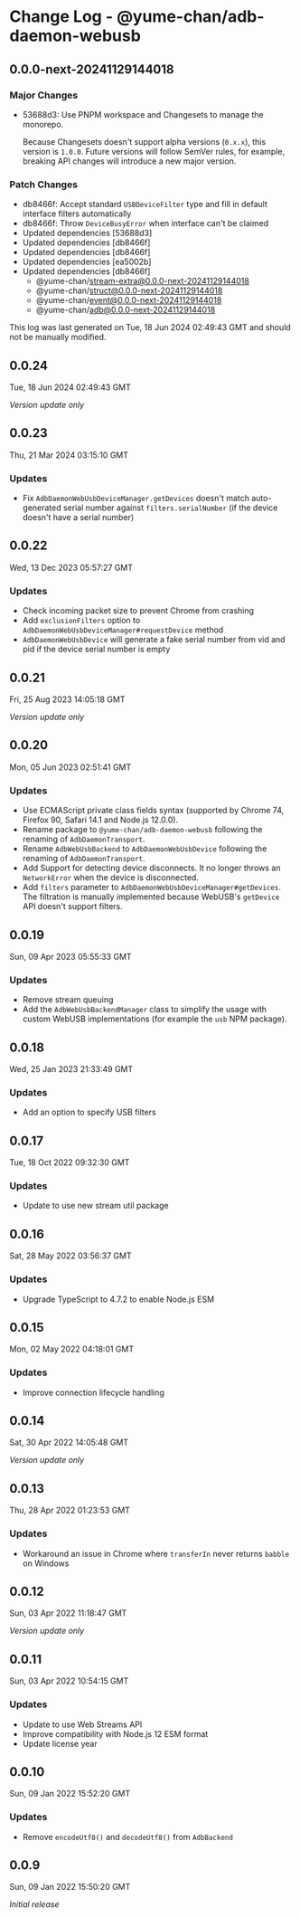# Change Log - @yume-chan/adb-daemon-webusb

## 0.0.0-next-20241129144018

### Major Changes

- 53688d3: Use PNPM workspace and Changesets to manage the monorepo.

    Because Changesets doesn't support alpha versions (`0.x.x`), this version is `1.0.0`. Future versions will follow SemVer rules, for example, breaking API changes will introduce a new major version.

### Patch Changes

- db8466f: Accept standard `USBDeviceFilter` type and fill in default interface filters automatically
- db8466f: Throw `DeviceBusyError` when interface can't be claimed
- Updated dependencies [53688d3]
- Updated dependencies [db8466f]
- Updated dependencies [db8466f]
- Updated dependencies [ea5002b]
- Updated dependencies [db8466f]
    - @yume-chan/stream-extra@0.0.0-next-20241129144018
    - @yume-chan/struct@0.0.0-next-20241129144018
    - @yume-chan/event@0.0.0-next-20241129144018
    - @yume-chan/adb@0.0.0-next-20241129144018

This log was last generated on Tue, 18 Jun 2024 02:49:43 GMT and should not be manually modified.

## 0.0.24

Tue, 18 Jun 2024 02:49:43 GMT

_Version update only_

## 0.0.23

Thu, 21 Mar 2024 03:15:10 GMT

### Updates

- Fix `AdbDaemonWebUsbDeviceManager.getDevices` doesn't match auto-generated serial number against `filters.serialNumber` (if the device doesn't have a serial number)

## 0.0.22

Wed, 13 Dec 2023 05:57:27 GMT

### Updates

- Check incoming packet size to prevent Chrome from crashing
- Add `exclusionFilters` option to `AdbDaemonWebUsbDeviceManager#requestDevice` method
- `AdbDaemonWebUsbDevice` will generate a fake serial number from vid and pid if the device serial number is empty

## 0.0.21

Fri, 25 Aug 2023 14:05:18 GMT

_Version update only_

## 0.0.20

Mon, 05 Jun 2023 02:51:41 GMT

### Updates

- Use ECMAScript private class fields syntax (supported by Chrome 74, Firefox 90, Safari 14.1 and Node.js 12.0.0).
- Rename package to `@yume-chan/adb-daemon-webusb` following the renaming of `AdbDaemonTransport`.
- Rename `AdbWebUsbBackend` to `AdbDaemonWebUsbDevice` following the renaming of `AdbDaemonTransport`.
- Add Support for detecting device disconnects. It no longer throws an `NetworkError` when the device is disconnected.
- Add `filters` parameter to `AdbDaemonWebUsbDeviceManager#getDevices`. The filtration is manually implemented because WebUSB's `getDevice` API doesn't support filters.

## 0.0.19

Sun, 09 Apr 2023 05:55:33 GMT

### Updates

- Remove stream queuing
- Add the `AdbWebUsbBackendManager` class to simplify the usage with custom WebUSB implementations (for example the `usb` NPM package).

## 0.0.18

Wed, 25 Jan 2023 21:33:49 GMT

### Updates

- Add an option to specify USB filters

## 0.0.17

Tue, 18 Oct 2022 09:32:30 GMT

### Updates

- Update to use new stream util package

## 0.0.16

Sat, 28 May 2022 03:56:37 GMT

### Updates

- Upgrade TypeScript to 4.7.2 to enable Node.js ESM

## 0.0.15

Mon, 02 May 2022 04:18:01 GMT

### Updates

- Improve connection lifecycle handling

## 0.0.14

Sat, 30 Apr 2022 14:05:48 GMT

_Version update only_

## 0.0.13

Thu, 28 Apr 2022 01:23:53 GMT

### Updates

- Workaround an issue in Chrome where `transferIn` never returns `babble` on Windows

## 0.0.12

Sun, 03 Apr 2022 11:18:47 GMT

_Version update only_

## 0.0.11

Sun, 03 Apr 2022 10:54:15 GMT

### Updates

- Update to use Web Streams API
- Improve compatibility with Node.js 12 ESM format
- Update license year

## 0.0.10

Sun, 09 Jan 2022 15:52:20 GMT

### Updates

- Remove `encodeUtf8()` and `decodeUtf8()` from `AdbBackend`

## 0.0.9

Sun, 09 Jan 2022 15:50:20 GMT

_Initial release_
